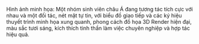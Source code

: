 Hình ảnh minh họa: Một nhóm sinh viên châu Á đang tương tác tích cực với nhau và một đối tác, nét mặt tự tin, với biểu đồ giao tiếp và các ký hiệu thuyết trình minh họa xung quanh, phong cách đồ họa 3D Render hiện đại, màu sắc tươi sáng, kích thích tinh thần làm việc chuyên nghiệp và hợp tác hiệu quả.